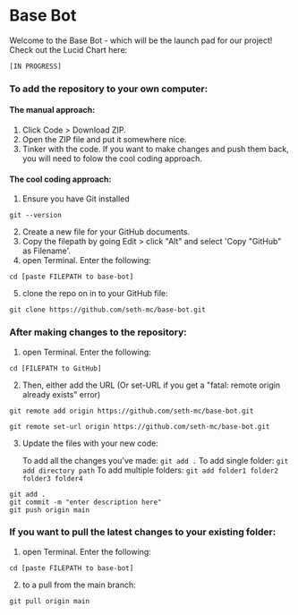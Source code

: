 # Base Bot

Welcome to the Base Bot - which will be the launch pad for our project! Check out the Lucid Chart here:

    [IN PROGRESS]


### To add the repository to your own computer:

#### The manual approach:
1. Click Code > Download ZIP.
2. Open the ZIP file and put it somewhere nice. 
3. Tinker with the code. If you want to make changes and push them back, you will need to folow the cool coding approach. 

#### The cool coding approach:
1. Ensure you have Git installed
```
git --version
```
2. Create a new file for your GitHub documents.
3. Copy the filepath by going Edit > click "Alt" and select 'Copy "GitHub" as Filename'. 
4. open Terminal. Enter the following:
```
cd [paste FILEPATH to base-bot]
```
5. clone the repo on in to your GitHub file:
```
git clone https://github.com/seth-mc/base-bot.git
```


### After making changes to the repository:
1. open Terminal. Enter the following:
```
cd [FILEPATH to GitHub]
```

2. Then, either add the URL (Or set-URL if you get a "fatal: remote origin already exists" error)

```
git remote add origin https://github.com/seth-mc/base-bot.git

git remote set-url origin https://github.com/seth-mc/base-bot.git

```

3. Update the files with your new code:


    To add all the changes you've made:
        ```
        git add .
        ```
    To add single folder:
        ```
        git add directory path
        ```
   To add multiple folders:
        ```
        git add folder1 folder2 folder3 folder4
        ```

```
git add .
git commit -m "enter description here"
git push origin main
```

### If you want to pull the latest changes to your existing folder:
1. open Terminal. Enter the following:
```
cd [paste FILEPATH to base-bot]
```
2. to a pull from the main branch:
```
git pull origin main
```


